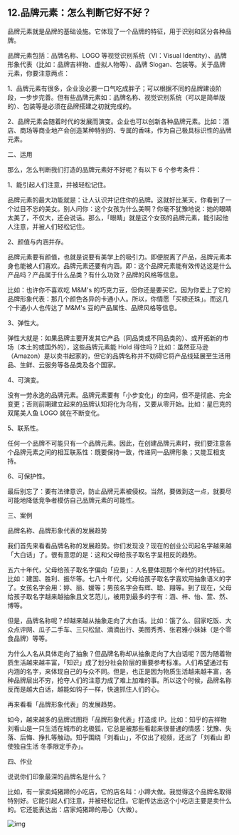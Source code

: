 ## 12.品牌元素：怎么判断它好不好？
品牌元素就是品牌的基础设施。它体现了一个品牌的特征，用于识别和区分各种品牌。


品牌元素包括：品牌名称、LOGO 等视觉识别系统（VI：Visual Identity）、品牌形象代表（比如：品牌吉祥物、虚拟人物等）、品牌 Slogan、包装等。关于品牌元素，你要注意两点：


1、品牌元素有很多，企业没必要一口气吃成胖子；可以根据不同的品牌建设阶段，一步步完善。但有些品牌元素如：品牌名称、视觉识别系统（可以是简单版的）、包装等是必须在品牌搭建之初就完成的。


2、品牌元素会随着时代的发展而演变。企业也可以创新各种品牌元素。比如：酒店、商场等商业地产会创造某种特别的、专属的香味，作为自己极具标识性的品牌元素。


二、运用


那么，怎么判断我们打造的品牌元素好不好呢？有以下 6 个参考条件：


1、能引起人们注意，并被轻松记住。


品牌元素的最大功能就是：让人认识并记住你的品牌。这就好比某天，你看到了一个过目不忘的美女。别人问你：这个女孩为什么美啊？你毫不犹豫地说：她的眼睛太美了，不仅大，还会说话。那么，「眼睛」就是这个女孩的品牌元素，能引起他人注意，并被人们轻松记住。


2、颜值与内涵并存。


品牌元素要有颜值，也就是说要有美学上的吸引力。即便脱离了产品，品牌元素本身也能被人们喜欢。品牌元素还要有内涵。即：这个品牌元素能有效传达这是什么产品吗？产品属于什么品类？有什么功效？品牌的风格等信息。


比如：也许你不喜欢吃 M&M's 的巧克力豆，但你还是要买它。因为你爱上了它的品牌形象代表：那几个颜色各异的卡通小人。所以，你情愿「买椟还珠」。而这几个卡通小人也传达了 M&M's 豆的产品属性、品牌风格等信息。


3、弹性大。


弹性大就是：如果品牌主要开发其它产品（同品类或不同品类的）、或开拓新的市场（本土的或国外的），这些品牌元素能 Hold 得住吗？比如：虽然亚马逊（Amazon）是以卖书起家的，但它的品牌名称并不妨碍它将产品线延展至生活用品、生鲜、云服务等各品类及各个国家。


4、可演变。


没有一劳永逸的品牌元素。品牌元素要有「小步变化」的空间，但不是彻底、完全变更；否则前期建立起来的品牌认知将化为乌有，又要从零开始。比如：星巴克的双尾美人鱼 LOGO 就在不断变化。


5、联系性。


任何一个品牌不可能只有一个品牌元素。因此，在创建品牌元素时，我们要注意各个品牌元素之间的相互联系性：既要保持一致，传递同一品牌形象；又能互相支持。


6、可保护性。


最后别忘了：要有法律意识，防止品牌元素被侵权。当然，要做到这一点，就要尽可能地降低竞争者模仿自己品牌元素的可能性。


三、案例  

品牌名称、品牌形象代表的发展趋势


我们首先来看看品牌名称的发展趋势。你们发现没？现在的创业公司起名字越来越「大白话」了。很有意思的是：这和父母给孩子取名字呈相反的趋势。


五六十年代，父母给孩子取名字偏向「应景」：人名要体现那个年代的时代特征。比如：建国、胜利、振华等。七八十年代，父母给孩子取名字喜欢用抽象语义的字了。女孩名字会用：婷、丽、媛等；男孩名字会有辉、聪、翔等。到了现在，父母给孩子取名字越来越抽象且文艺范儿，被用到最多的字有：涵、梓、怡、萱、然、博等。


但是，品牌名称呢？却越来越从抽象走向了大白话。比如：饿了么、回家吃饭、大众点评网、瓜子二手车、三只松鼠、滴滴出行、美图秀秀、张君雅小妹妹（是个零食品牌）等等。


为什么人名从具体走向了抽象？但品牌名称却从抽象走向了大白话呢？因为随着物质生活越来越丰富，「知识」成了划分社会阶层的重要参考标准。人们希望通过有内涵的名字，来体现自己的与众不同。但是，也正是因为物质生活越来越丰富，各种品牌层出不穷，抢夺人们的注意力成了难上加难的事。所以这个时候，品牌名称反而是越大白话，越能如钩子一样，快速抓住人们的心。


再来看看「品牌形象代表」的发展趋势。


如今，越来越多的品牌试图将「品牌形象代表」打造成 IP。比如：知乎的吉祥物刘看山是一只生活在城市的北极狐，它总是被那些看起来很普通的情感：犹豫、失落、后悔、挣扎等触动。知乎围绕「刘看山」，不仅出了视频，还出了「刘看山 即使独自生活 冬季限定手办」。


四、作业


说说你们印象最深的品牌名是什么？


比如，有一家卖炖猪蹄的小吃店，它的店名叫：小蹄大做。我觉得这个品牌名取得特别好。它能引起人们注意，并被轻松记住。它能传达出这个小吃店主要是卖什么的。它还能表达出：店家炖猪蹄的用心（大做）。


  



![img](https://pic4.zhimg.com/v2-1f4bd1a6789c4777531efdcab19cdb19.webp)

  


